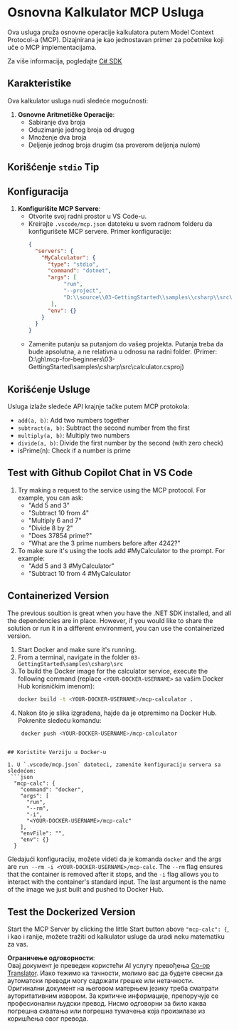 <!--
CO_OP_TRANSLATOR_METADATA:
{
  "original_hash": "0f7a188d6cb4c18fc83e44fede4cadb1",
  "translation_date": "2025-05-17T13:03:53+00:00",
  "source_file": "03-GettingStarted/samples/csharp/README.md",
  "language_code": "sr"
}
-->
# Osnovna Kalkulator MCP Usluga

Ova usluga pruža osnovne operacije kalkulatora putem Model Context Protocol-a (MCP). Dizajnirana je kao jednostavan primer za početnike koji uče o MCP implementacijama.

Za više informacija, pogledajte [C# SDK](https://github.com/modelcontextprotocol/csharp-sdk)

## Karakteristike

Ova kalkulator usluga nudi sledeće mogućnosti:

1. **Osnovne Aritmetičke Operacije**:
   - Sabiranje dva broja
   - Oduzimanje jednog broja od drugog
   - Množenje dva broja
   - Deljenje jednog broja drugim (sa proverom deljenja nulom)

## Korišćenje `stdio` Tip

## Konfiguracija

1. **Konfigurišite MCP Servere**:
   - Otvorite svoj radni prostor u VS Code-u.
   - Kreirajte `.vscode/mcp.json` datoteku u svom radnom folderu da konfigurišete MCP servere. Primer konfiguracije:
     ```json
     {
       "servers": {
         "MyCalculator": {
           "type": "stdio",
           "command": "dotnet",
           "args": [
                "run",
                "--project",
                "D:\\source\\03-GettingStarted\\samples\\csharp\\src\\calculator.csproj"
            ],
           "env": {}
         }
       }
     }
     ```
   - Zamenite putanju sa putanjom do vašeg projekta. Putanja treba da bude apsolutna, a ne relativna u odnosu na radni folder. (Primer: D:\\gh\\mcp-for-beginners\\03-GettingStarted\\samples\\csharp\\src\\calculator.csproj)

## Korišćenje Usluge

Usluga izlaže sledeće API krajnje tačke putem MCP protokola:

- `add(a, b)`: Add two numbers together
- `subtract(a, b)`: Subtract the second number from the first
- `multiply(a, b)`: Multiply two numbers
- `divide(a, b)`: Divide the first number by the second (with zero check)
- isPrime(n): Check if a number is prime

## Test with Github Copilot Chat in VS Code

1. Try making a request to the service using the MCP protocol. For example, you can ask:
   - "Add 5 and 3"
   - "Subtract 10 from 4"
   - "Multiply 6 and 7"
   - "Divide 8 by 2"
   - "Does 37854 prime?"
   - "What are the 3 prime numbers before after 4242?"
2. To make sure it's using the tools add #MyCalculator to the prompt. For example:
   - "Add 5 and 3 #MyCalculator"
   - "Subtract 10 from 4 #MyCalculator


## Containerized Version

The previous soultion is great when you have the .NET SDK installed, and all the dependencies are in place. However, if you would like to share the solution or run it in a different environment, you can use the containerized version.

1. Start Docker and make sure it's running.
1. From a terminal, navigate in the folder `03-GettingStarted\samples\csharp\src` 
1. To build the Docker image for the calculator service, execute the following command (replace `<YOUR-DOCKER-USERNAME>` sa vašim Docker Hub korisničkim imenom):
   ```bash
   docker build -t <YOUR-DOCKER-USERNAME>/mcp-calculator .
   ``` 
1. Nakon što je slika izgrađena, hajde da je otpremimo na Docker Hub. Pokrenite sledeću komandu:
   ```bash
    docker push <YOUR-DOCKER-USERNAME>/mcp-calculator
  ```

## Koristite Verziju u Docker-u

1. U `.vscode/mcp.json` datoteci, zamenite konfiguraciju servera sa sledećom:
   ```json
    "mcp-calc": {
      "command": "docker",
      "args": [
        "run",
        "--rm",
        "-i",
        "<YOUR-DOCKER-USERNAME>/mcp-calc"
      ],
      "envFile": "",
      "env": {}
    }
   ```
   Gledajući konfiguraciju, možete videti da je komanda `docker` and the args are `run --rm -i <YOUR-DOCKER-USERNAME>/mcp-calc`. The `--rm` flag ensures that the container is removed after it stops, and the `-i` flag allows you to interact with the container's standard input. The last argument is the name of the image we just built and pushed to Docker Hub.

## Test the Dockerized Version

Start the MCP Server by clicking the little Start button above `"mcp-calc": {`, i kao i ranije, možete tražiti od kalkulator usluge da uradi neku matematiku za vas.

**Ограничење одговорности**:  
Овај документ је преведен користећи AI услугу превођења [Co-op Translator](https://github.com/Azure/co-op-translator). Иако тежимо ка тачности, молимо вас да будете свесни да аутоматски преводи могу садржати грешке или нетачности. Оригинални документ на његовом матерњем језику треба сматрати ауторитативним извором. За критичне информације, препоручује се професионални људски превод. Нисмо одговорни за било каква погрешна схватања или погрешна тумачења која произилазе из коришћења овог превода.